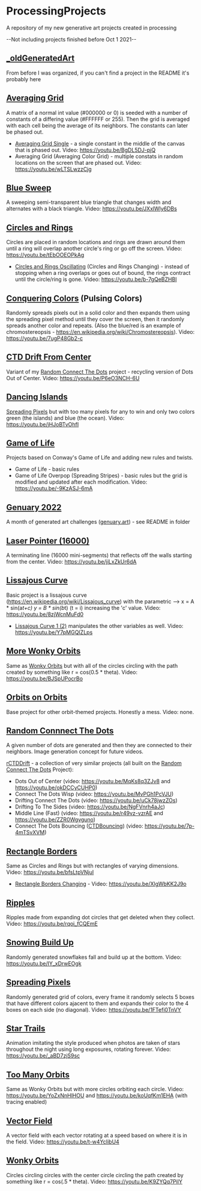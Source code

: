 # ProcessingProjects
A repository of my new generative art projects created in processing

--Not including projects finished before Oct 1 2021--

## [_oldGeneratedArt](/_oldGeneratedArt/)
From before I was organized, if you can't find a project in the README it's probably here

## [Averaging Grid](/averagingGrid/)
A matrix of a normal int value (#000000 or 0) is seeded with a number of constants of a differing value (#FFFFFF or 255). Then the grid is averaged with each cell being the average of its neighbors. The constants can later be phased out.
* [Averaging Grid Single](/averagingGridSingle/) - a single constant in the middle of the canvas that is phased out. Video: https://youtu.be/BgDL5DJ-pjQ 
* Averaging Grid (Averaging Color Grid) - multiple constats in random locations on the screen that are phased out. Video: https://youtu.be/wLTSLwzzCjg 

## [Blue Sweep](/bluesweep/) 
A sweeping semi-transparent blue triangle that changes width and alternates with a black triangle. Video: https://youtu.be/JXxlWly6DBs 

## [Circles and Rings](/circlesAndRings/)
Circles are placed in random locations and rings are drawn around them until a ring will overlap another circle's ring or go off the screen. Video: https://youtu.be/tEbOOEOPkAg 
* [Circles and Rings Oscillating](/circlesAndRingsOscillating/) (Circles and Rings Changing) - instead of stopping when a ring overlaps or goes out of bound, the rings contract until the circle/ring is gone. Video: https://youtu.be/b-7gQeBZHBI 

## [Conquering Colors](/conqueringColors/) (Pulsing Colors)
Randomly spreads pixels out in a solid color and then expands them using the spreading pixel method until they cover the screen, then it randomly spreads another color and repeats. (Also the blue/red is an example of chromostereopsis - https://en.wikipedia.org/wiki/Chromostereopsis). Video: https://youtu.be/7ugP48Gb2-c

## [CTD Drift From Center](/CTDDriftFromCenter/)
Variant of my [Random Connect The Dots](/randomConnectTheDots/) project - recycling version of Dots Out of Center. Video: https://youtu.be/P6eO3NCH-6U

## [Dancing Islands](/dancingIslands/)
[Spreading Pixels](/spreadingPixels/) but with too many pixels for any to win and only two colors green (the islands) and blue (the ocean). Video: https://youtu.be/jHJoBTvOhfI

## [Game of Life](/gameOfLife/)
Projects based on Conway's Game of Life and adding new rules and twists.
* Game of Life - basic rules
* Game of Life Overpop (Spreading Stripes) - basic rules but the grid is modified and updated after each modification. Video: https://youtu.be/-9KzASJ-6mA 

## [Genuary 2022](/Genuary2022/)
A month of generated art challenges ([genuary.art](http://genuary.art/)) - see README in folder

## [Laser Pointer (16000)](/laserPointer/)
A terminating line (16000 mini-segments) that reflects off the walls starting from the center. Video: https://youtu.be/jiLxZkUr6dA

## [Lissajous Curve](/lissajousCurves/)
Basic project is a lissajous curve (https://en.wikipedia.org/wiki/Lissajous_curve) with the parametric --> x = A * sin(a*t+c) y = B * sin(b*t) (t = i) increasing the 'c' value. Video: https://youtu.be/8zjWcnMuFd0
* [Lissajous Curve 1 (2)](/lissajousCurvesOne/) manipulates the other variables as well. Video: https://youtu.be/Y7pMGQIZLps

## [More Wonky Orbits](/morewonkyorbits/)
Same as [Wonky Orbits](/wonkyorbits/) but with all of the circles circling with the path created by something like r = cos(0.5 * theta). Video: https://youtu.be/BJSpUPocrBo 

## [Orbits on Orbits](/orbitsonorbits/)
Base project for other orbit-themed projects. Honestly a mess. Video: none. 

## [Random Connnect The Dots](/randomConnectTheDots/)
A given number of dots are generated and then they are connected to their neighbors. Image generation concept for future videos.

[rCTDDrift](/rCTDDrift/) - a collection of very similar projects (all built on the [Random Connect The Dots](/randomConnectTheDots/) Project): 
* Dots Out of Center (video: https://youtu.be/MqKs8q3ZJv8 and https://youtu.be/okDCCyCUHP0)
* Connect The Dots Wisp (video: https://youtu.be/MvPGh1PcVJU)
* Drifting Connect The Dots (video: https://youtu.be/uCk78jwzZOs)
* Drifting To The Sides (video: https://youtu.be/NgFVnrh4aJc)
* Middle Line (Fast) (video: https://youtu.be/r49vz-vzrAE and https://youtu.be/ZZR0Wgvguno)
* Connect The Dots Bouncing ([CTDBouncing](/CTDBouncing/)) (video: https://youtu.be/7p-4mTSvXVM)

## [Rectangle Borders](/rectangleborders/)
Same as Circles and Rings but with rectangles of varying dimensions. Video: https://youtu.be/bfsLtpVNjuI 
* [Rectangle Borders Changing](/rectangleBordersChanging/) - Video: https://youtu.be/XlgWbKK2J9o

## [Ripples](/ripples/)
Ripples made from expanding dot circles that get deleted when they collect. Video: https://youtu.be/rqoi_fCQEmE

## [Snowing Build Up](/snowingBuildUp/)
Randomly generated snowflakes fall and build up at the bottom. Video: https://youtu.be/IY_xDrwEOgk

## [Spreading Pixels](/spreadingPixels/)
Randomly generated grid of colors, every frame it randomly selects 5 boxes that have different colors ajacent to them and expands their color to the 4 boxes on each side (no diagonal). Video: https://youtu.be/1FTefi0TnVY 

## [Star Trails](/startrails/)
Animation imitating the style produced when photos are taken of stars throughout the night using long exposures, rotating forever. Video: https://youtu.be/_aBD7zjS9sc 

## [Too Many Orbits](/toomanyorbits/)
Same as Wonky Orbits but with more circles orbiting each circle. Video: https://youtu.be/YoZxNnHlHOU and https://youtu.be/koUqfKm1EHA (with tracing enabled)

## [Vector Field](/vectorField/)
A vector field with each vector rotating at a speed based on where it is in the field. Video: https://youtu.be/t-w4YcIibU4

## [Wonky Orbits](/wonkyorbits/)
Circles circling circles with the center circle circling the path created by something like r = cos(.5 * theta). Video: https://youtu.be/K9ZYQq7PilY
